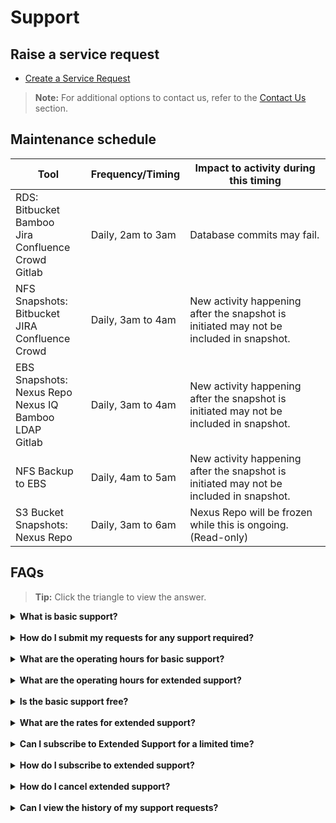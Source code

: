 # Support

<!--**Topics**
- [Raise a service request](#raise-a-service-request)
- [Maintenance schedule](#maintenance-schedule)
- [FAQs](#faqs)
-->


## Raise a service request

- [Create a Service Request](https://jira.ship.gov.sg/servicedesk/customer/portal/11)

> **Note:** For additional options to contact us, refer to the [Contact Us](contact-us) section. 

## Maintenance schedule


| Tool | Frequency/Timing | Impact to activity during this timing |
| --- | --- | --- |
| RDS: </br>Bitbucket</br>Bamboo</br>Jira</br>Confluence</br>Crowd </br>Gitlab | Daily, 2am to 3am |Database commits may fail. |
| NFS Snapshots: </br>Bitbucket </br>JIRA </br>Confluence </br>Crowd | Daily, 3am to 4am |New activity happening after the snapshot is initiated may not be included in snapshot. |
| EBS Snapshots:</br> Nexus Repo </br>Nexus IQ </br>Bamboo </br>LDAP </br>Gitlab | Daily, 3am to 4am | New activity happening after the snapshot is initiated may not be included in snapshot. |
| NFS Backup to EBS | Daily, 4am to 5am | New activity happening after the snapshot is initiated may not be included in snapshot. |
| S3 Bucket Snapshots: </br> Nexus Repo | Daily, 3am to 6am | Nexus Repo will be frozen while this is ongoing. (Read-only) |

## FAQs

>**Tip:** Click the triangle to view the answer.

<details>
  <summary><b> What is basic support?</b></summary><br>

Basic support is the support provided by SHIP-HATS team as per the service agreement.
</details>
<br>
<details>
  <summary><b> How do I submit my requests for any support required? </b></summary><br>

For technical support, send an email to [enquiries_ship@tech.gov.sg](enquiries_ship@tech.gov.sg) or submit a ticket on the [SHIP service desk (SSD) portal](https://jira.ship.gov.sg/servicedesk/customer/portal/11)</a>. 

If you have a subscription or billing related query, please send an email to enquiries_enp@tech.gov.sg

</details>
<br>
<details>
  <summary><b>What are the operating hours for basic support? </b></summary><br>

SHIP-HATS basic support to all users is offered from Monday to Friday, 9.00 AM to 5.30 PM (excluding Public Holidays).

Agencies can subscribe to the extended support hours as an add-on if required.
</details>
<br>
<details>
  <summary><b>What are the operating hours for extended support? </b></summary><br>

SHIP-HATS extended support is offered from Monday to Friday, 9.00 AM to 10.00 PM (excluding Public Holidays).
</details>
<br>
<details>
  <summary><b>Is the basic support free? </b></summary><br>

Yes, it is free with any subscription tier.
</details>
<br>
<details>
  <summary><b>What are the rates for extended support? </b></summary><br>

Extended support is charged at 50% of the total subscription based on the standard price.
</details>
<br>
<details>
  <summary><b>Can I subscribe to Extended Support for a limited time? </b></summary><br>

Yes. A one-month advance notice is required. There is no pro-rated price and is computed as a full-month's rate. Hence, to maximise it is recommended to start on the 1st of any month.
</details>
<br>
<details>
  <summary><b>How do I subscribe to extended support? </b></summary><br>

Email [enquiries_enp@tech.gov.sg](enquiries_enp@tech.gov.sg) to subscribe to the extended support.
</details>
<br>
<details>
  <summary><b>How do I cancel extended support? </b></summary><br>

Email [enquiries_enp@tech.gov.sg](enquiries_enp@tech.gov.sg) to cancel extended support.
</details>
<br>
<details>
  <summary><b>Can I view the history of my support requests? </b></summary><br>

You can refer to your requests on the <a href="https://jira.ship.gov.sg/servicedesk/customer/user/requests?status=open&reporter=all">SSD portal</a>.
</details>

